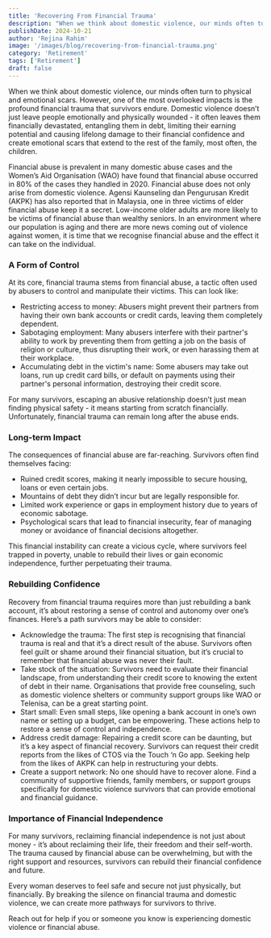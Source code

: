 ```yaml
---
title: 'Recovering From Financial Trauma'
description: "When we think about domestic violence, our minds often turn to physical and emotional scars. However, one of the most overlooked impacts is the profound financial trauma that survivors endure...."
publishDate: 2024-10-21
author: 'Rejina Rahim'
image: '/images/blog/recovering-from-financial-trauma.png'
category: 'Retirement'
tags: ['Retirement']
draft: false
---
```


When we think about domestic violence, our minds often turn to physical and emotional scars. However, one of the most overlooked impacts is the profound financial trauma that survivors endure. Domestic violence doesn’t just leave people emotionally and physically wounded - it often leaves them financially devastated, entangling them in debt, limiting their earning potential and causing lifelong damage to their financial confidence and create emotional scars that extend to the rest of the family, most often, the children.

Financial abuse is prevalent in many domestic abuse cases and the Women’s Aid Organisation (WAO) have found that financial abuse occurred in 80% of the cases they handled in 2020. Financial abuse does not only arise from domestic violence. Agensi Kaunseling dan Pengurusan Kredit (AKPK) has also reported that in Malaysia, one in three victims of elder financial abuse keep it a secret. Low-income older adults are more likely to be victims of financial abuse than wealthy seniors. In an environment where our population is aging and there are more news coming out of violence against women, it is time that we recognise financial abuse and the effect it can take on the individual.

### A Form of Control
At its core, financial trauma stems from financial abuse, a tactic often used by abusers to control and manipulate their victims. This can look like:

- Restricting access to money: Abusers might prevent their partners from having their own bank accounts or credit cards, leaving them completely dependent.
- Sabotaging employment: Many abusers interfere with their partner's ability to work by preventing them from getting a job on the basis of religion or culture, thus disrupting their work, or even harassing them at their workplace.
- Accumulating debt in the victim's name: Some abusers may take out loans, run up credit card bills, or default on payments using their partner's personal information, destroying their credit score.

For many survivors, escaping an abusive relationship doesn’t just mean finding physical safety - it means starting from scratch financially. Unfortunately, financial trauma can remain long after the abuse ends.

### Long-term Impact
The consequences of financial abuse are far-reaching. Survivors often find themselves facing:

- Ruined credit scores, making it nearly impossible to secure housing, loans or even certain jobs.
- Mountains of debt they didn’t incur but are legally responsible for.
- Limited work experience or gaps in employment history due to years of economic sabotage.
- Psychological scars that lead to financial insecurity, fear of managing money or avoidance of financial decisions altogether.

This financial instability can create a vicious cycle, where survivors feel trapped in poverty, unable to rebuild their lives or gain economic independence, further perpetuating their trauma.

### Rebuilding Confidence
Recovery from financial trauma requires more than just rebuilding a bank account, it’s about restoring a sense of control and autonomy over one’s finances. Here’s a path survivors may be able to consider:

- Acknowledge the trauma: The first step is recognising that financial trauma is real and that it’s a direct result of the abuse. Survivors often feel guilt or shame around their financial situation, but it’s crucial to remember that financial abuse was never their fault.
- Take stock of the situation: Survivors need to evaluate their financial landscape, from understanding their credit score to knowing the extent of debt in their name. Organisations that provide free counseling, such as domestic violence shelters or community support groups like WAO or Telenísa, can be a great starting point.
- Start small: Even small steps, like opening a bank account in one’s own name or setting up a budget, can be empowering. These actions help to restore a sense of control and independence.
- Address credit damage: Repairing a credit score can be daunting, but it’s a key aspect of financial recovery. Survivors can request their credit reports from the likes of CTOS via the Touch ‘n Go app. Seeking help from the likes of AKPK can help in restructuring your debts.
- Create a support network: No one should have to recover alone. Find a community of supportive friends, family members, or support groups specifically for domestic violence survivors that can provide emotional and financial guidance.

### Importance of Financial Independence

For many survivors, reclaiming financial independence is not just about money - it’s about reclaiming their life, their freedom and their self-worth. The trauma caused by financial abuse can be overwhelming, but with the right support and resources, survivors can rebuild their financial confidence and future.

Every woman deserves to feel safe and secure not just physically, but financially. By breaking the silence on financial trauma and domestic violence, we can create more pathways for survivors to thrive.

Reach out for help if you or someone you know is experiencing domestic violence or financial abuse.